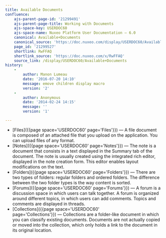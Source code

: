```yaml
---
title: Available Documents
confluence:
    ajs-parent-page-id: '21299491'
    ajs-parent-page-title: Working with Documents
    ajs-space-key: USERDOC60
    ajs-space-name: Nuxeo Platform User Documentation — 6.0
    canonical: Available+Documents
    canonical_source: 'https://doc.nuxeo.com/display/USERDOC60/Available+Documents'
    page_id: '21299527'
    shortlink: RwFFAQ
    shortlink_source: 'https://doc.nuxeo.com/x/RwFFAQ'
    source_link: /display/USERDOC60/Available+Documents
history:
    - 
        author: Manon Lumeau
        date: '2016-07-20 14:10'
        message: emove children display macro
        version: '2'
    - 
        author: Anonymous
        date: '2014-02-24 14:15'
        message: ''
        version: '1'

---
```

*   [Files]({{page space='USERDOC60' page='Files'}})&nbsp;&mdash;&nbsp;<span class="smalltext">A file document is composed of an attached file that you upload on the application. You can upload files of any format.</span>
*   [Notes]({{page space='USERDOC60' page='Notes'}})&nbsp;&mdash;&nbsp;<span class="smalltext">The note is a document that consists in a text displayed in the Summary tab of the document. The note is usually created using the integrated rich editor, displayed in the note creation form. This editor enables layout modifications on the text.</span>
*   [Folders]({{page space='USERDOC60' page='Folders'}})&nbsp;&mdash;&nbsp;<span class="smalltext">There are two types of folders: regular folders and ordered folders. The difference between the two folder types is the way content is sorted.</span>
*   [Forums]({{page space='USERDOC60' page='Forums'}})&nbsp;&mdash;&nbsp;<span class="smalltext">A forum is a discussion space in which users can talk together. A forum is organized around different topics, in which users can add comments. Topics and comments are displayed in threads.</span>
*   [Collections]({{page space='USERDOC60' page='Collections'}})&nbsp;&mdash;&nbsp;<span class="smalltext">Collections are a folder-like document in which you can classify existing documents. Documents are not actually copied or moved into the collection, which only holds a link to the document in its original location.</span>